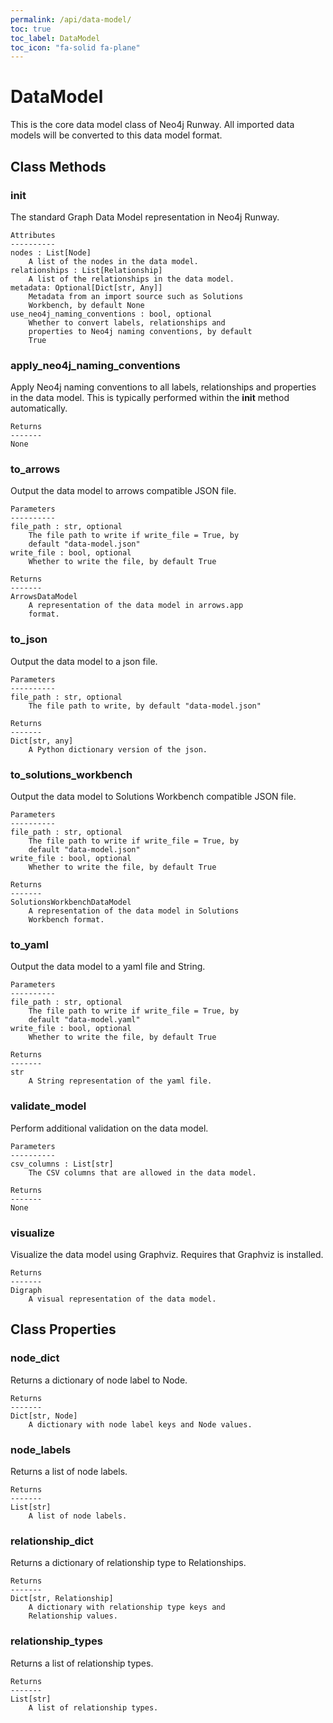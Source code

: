 ```yaml
---
permalink: /api/data-model/
toc: true
toc_label: DataModel
toc_icon: "fa-solid fa-plane"
---
```

# DataModel
This is the core data model class of Neo4j Runway. All imported data models will be converted to this data model format. 


## Class Methods


### __init__
The standard Graph Data Model representation in Neo4j
        Runway.

    Attributes
    ----------
    nodes : List[Node]
        A list of the nodes in the data model.
    relationships : List[Relationship]
        A list of the relationships in the data model.
    metadata: Optional[Dict[str, Any]]
        Metadata from an import source such as Solutions
        Workbench, by default None
    use_neo4j_naming_conventions : bool, optional
        Whether to convert labels, relationships and
        properties to Neo4j naming conventions, by default
        True


### apply_neo4j_naming_conventions
Apply Neo4j naming conventions to all labels,
        relationships and properties in the data model.
    This is typically performed within the __init__ method
        automatically.

    Returns
    -------
    None


### to_arrows
Output the data model to arrows compatible JSON file.

    Parameters
    ----------
    file_path : str, optional
        The file path to write if write_file = True, by
        default "data-model.json"
    write_file : bool, optional
        Whether to write the file, by default True

    Returns
    -------
    ArrowsDataModel
        A representation of the data model in arrows.app
        format.


### to_json
Output the data model to a json file.

    Parameters
    ----------
    file_path : str, optional
        The file path to write, by default "data-model.json"

    Returns
    -------
    Dict[str, any]
        A Python dictionary version of the json.


### to_solutions_workbench
Output the data model to Solutions Workbench compatible
        JSON file.

    Parameters
    ----------
    file_path : str, optional
        The file path to write if write_file = True, by
        default "data-model.json"
    write_file : bool, optional
        Whether to write the file, by default True

    Returns
    -------
    SolutionsWorkbenchDataModel
        A representation of the data model in Solutions
        Workbench format.


### to_yaml
Output the data model to a yaml file and String.

    Parameters
    ----------
    file_path : str, optional
        The file path to write if write_file = True, by
        default "data-model.yaml"
    write_file : bool, optional
        Whether to write the file, by default True

    Returns
    -------
    str
        A String representation of the yaml file.


### validate_model
Perform additional validation on the data model.

    Parameters
    ----------
    csv_columns : List[str]
        The CSV columns that are allowed in the data model.

    Returns
    -------
    None


### visualize
Visualize the data model using Graphviz. Requires that
        Graphviz is installed.

    Returns
    -------
    Digraph
        A visual representation of the data model.



## Class Properties


### node_dict
Returns a dictionary of node label to Node.

    Returns
    -------
    Dict[str, Node]
        A dictionary with node label keys and Node values.


### node_labels
Returns a list of node labels.

    Returns
    -------
    List[str]
        A list of node labels.


### relationship_dict
Returns a dictionary of relationship type to
        Relationships.

    Returns
    -------
    Dict[str, Relationship]
        A dictionary with relationship type keys and
        Relationship values.


### relationship_types
Returns a list of relationship types.

    Returns
    -------
    List[str]
        A list of relationship types.

